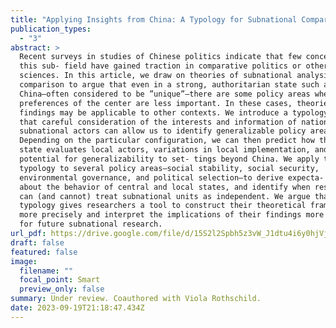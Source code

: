 ```yaml
---
title: "Applying Insights from China: A Typology for Subnational Comparative Politics"
publication_types:
  - "3"
abstract: >
  Recent surveys in studies of Chinese politics indicate that few concepts from
  this sub- field have gained traction in comparative politics or other social
  sciences. In this article, we draw on theories of subnational analysis and
  comparison to argue that even in a strong, authoritarian state such as
  China—often considered to be ”unique”—there are some policy areas where the
  preferences of the center are less important. In these cases, theories and
  findings may be applicable to other contexts. We introduce a typology to show
  that careful consideration of the interests and information of national and
  subnational actors can allow us to identify generalizable policy areas.
  Depending on the particular configuration, we can then predict how the central
  state evaluates local actors, variations in local implementation, and the
  potential for generalizability to set- tings beyond China. We apply this
  typology to several policy areas—social stability, social security,
  environmental governance, and political selection—to derive expecta- tions
  about the behavior of central and local states, and identify when researchers
  can (and cannot) treat subnational units as independent. We argue that this
  typology gives researchers a tool to construct their theoretical framework
  more precisely and interpret the implications of their findings more broadly
  for future subnational research.
url_pdf: https://drive.google.com/file/d/15S2l2Spbh5z3vW_J1dtu4i6y0hjVjS3b/view?usp=drive_link
draft: false
featured: false
image:
  filename: ""
  focal_point: Smart
  preview_only: false
summary: Under review. Coauthored with Viola Rothschild.
date: 2023-09-19T21:18:47.434Z
---
```

